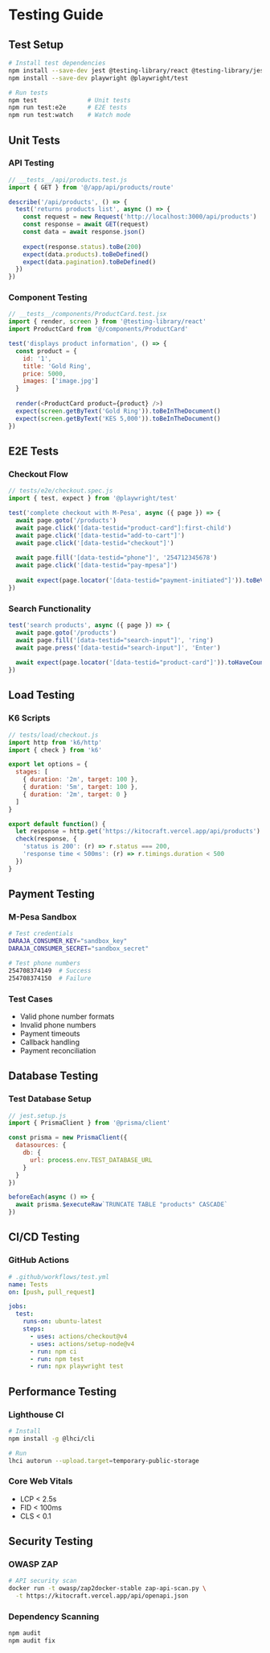 # Testing Guide

## Test Setup

```bash
# Install test dependencies
npm install --save-dev jest @testing-library/react @testing-library/jest-dom
npm install --save-dev playwright @playwright/test

# Run tests
npm test              # Unit tests
npm run test:e2e      # E2E tests
npm run test:watch    # Watch mode
```

## Unit Tests

### API Testing
```javascript
// __tests__/api/products.test.js
import { GET } from '@/app/api/products/route'

describe('/api/products', () => {
  test('returns products list', async () => {
    const request = new Request('http://localhost:3000/api/products')
    const response = await GET(request)
    const data = await response.json()
    
    expect(response.status).toBe(200)
    expect(data.products).toBeDefined()
    expect(data.pagination).toBeDefined()
  })
})
```

### Component Testing
```javascript
// __tests__/components/ProductCard.test.jsx
import { render, screen } from '@testing-library/react'
import ProductCard from '@/components/ProductCard'

test('displays product information', () => {
  const product = {
    id: '1',
    title: 'Gold Ring',
    price: 5000,
    images: ['image.jpg']
  }
  
  render(<ProductCard product={product} />)
  expect(screen.getByText('Gold Ring')).toBeInTheDocument()
  expect(screen.getByText('KES 5,000')).toBeInTheDocument()
})
```

## E2E Tests

### Checkout Flow
```javascript
// tests/e2e/checkout.spec.js
import { test, expect } from '@playwright/test'

test('complete checkout with M-Pesa', async ({ page }) => {
  await page.goto('/products')
  await page.click('[data-testid="product-card"]:first-child')
  await page.click('[data-testid="add-to-cart"]')
  await page.click('[data-testid="checkout"]')
  
  await page.fill('[data-testid="phone"]', '254712345678')
  await page.click('[data-testid="pay-mpesa"]')
  
  await expect(page.locator('[data-testid="payment-initiated"]')).toBeVisible()
})
```

### Search Functionality
```javascript
test('search products', async ({ page }) => {
  await page.goto('/products')
  await page.fill('[data-testid="search-input"]', 'ring')
  await page.press('[data-testid="search-input"]', 'Enter')
  
  await expect(page.locator('[data-testid="product-card"]')).toHaveCount(3)
})
```

## Load Testing

### K6 Scripts
```javascript
// tests/load/checkout.js
import http from 'k6/http'
import { check } from 'k6'

export let options = {
  stages: [
    { duration: '2m', target: 100 },
    { duration: '5m', target: 100 },
    { duration: '2m', target: 0 }
  ]
}

export default function() {
  let response = http.get('https://kitocraft.vercel.app/api/products')
  check(response, {
    'status is 200': (r) => r.status === 200,
    'response time < 500ms': (r) => r.timings.duration < 500
  })
}
```

## Payment Testing

### M-Pesa Sandbox
```bash
# Test credentials
DARAJA_CONSUMER_KEY="sandbox_key"
DARAJA_CONSUMER_SECRET="sandbox_secret"

# Test phone numbers
254708374149  # Success
254708374150  # Failure
```

### Test Cases
- Valid phone number formats
- Invalid phone numbers
- Payment timeouts
- Callback handling
- Payment reconciliation

## Database Testing

### Test Database Setup
```javascript
// jest.setup.js
import { PrismaClient } from '@prisma/client'

const prisma = new PrismaClient({
  datasources: {
    db: {
      url: process.env.TEST_DATABASE_URL
    }
  }
})

beforeEach(async () => {
  await prisma.$executeRaw`TRUNCATE TABLE "products" CASCADE`
})
```

## CI/CD Testing

### GitHub Actions
```yaml
# .github/workflows/test.yml
name: Tests
on: [push, pull_request]

jobs:
  test:
    runs-on: ubuntu-latest
    steps:
      - uses: actions/checkout@v4
      - uses: actions/setup-node@v4
      - run: npm ci
      - run: npm test
      - run: npx playwright test
```

## Performance Testing

### Lighthouse CI
```bash
# Install
npm install -g @lhci/cli

# Run
lhci autorun --upload.target=temporary-public-storage
```

### Core Web Vitals
- LCP < 2.5s
- FID < 100ms  
- CLS < 0.1

## Security Testing

### OWASP ZAP
```bash
# API security scan
docker run -t owasp/zap2docker-stable zap-api-scan.py \
  -t https://kitocraft.vercel.app/api/openapi.json
```

### Dependency Scanning
```bash
npm audit
npm audit fix
```